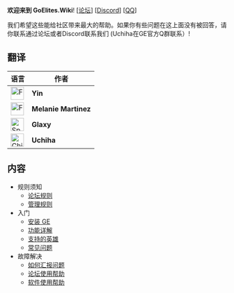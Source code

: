**欢迎来到 GoElites.Wiki**! [[论坛](https://goelites.net)] [[Discord](https://discord.gg/m7RctYk)] [[QQ](656440954)] 

我们希望这些能给社区带来最大的帮助。如果你有些问题在这上面没有被回答，请你联系通过论坛或者Discord联系我们 (Uchiha在GE官方Q群联系）!

## 翻译

| 语言 | 作者 |
|--|--|
| <a href="http://goeliteswiki.readthedocs.io/en/latest/"><img src="https://emojipedia-us.s3.amazonaws.com/thumbs/120/apple/118/flag-for-united-states_1f1fa-1f1f8.png" alt="French" style="width: 30px;"/></a> | **Yin** |
| <a href="http://goeliteswiki.readthedocs.io/fr/latest/"><img src="https://emojipedia-us.s3.amazonaws.com/thumbs/120/apple/118/flag-for-france_1f1eb-1f1f7.png" alt="French" style="width: 30px;"/></a> | **Melanie Martinez** |
| <a href="http://goeliteswiki.readthedocs.io/es/latest/"><img src="https://emojipedia-us.s3.amazonaws.com/thumbs/120/apple/118/flag-for-spain_1f1ea-1f1f8.png" alt="Spain" style="width: 30px;"/></a> | **Glaxy** |
| <a href="http://goeliteswiki.readthedocs.io/zh/latest/"><img src="https://emojipedia-us.s3.amazonaws.com/thumbs/120/apple/118/flag-for-china_1f1e8-1f1f3.png" alt="China" style="width: 30px;"/></a> | **Uchiha** |

## 内容
- 规则须知
	- [论坛规则](CommunityPrinciples/CommunityGuidelines.md)
	- [管理规则](CommunityPrinciples/SupportGuidelines.md)
- 入门
	- [安装 GE](GettingStarted/Installation.md)
	- [功能详解](GettingStarted/Features.md)
	- [支持的英雄](GettingStarted/SupportedChampions.md)
	- [常见问题](GettingStarted/FrequentlyAskedQuestions.md)
- 故障解决
	- [如何汇报问题](Troubleshooting/TroubleshootingReportGuide.md)
	- [论坛使用帮助](Troubleshooting/WebsiteTroubleshooting.md)
	- [软件使用帮助](Troubleshooting/ApplicationTroubleshooting.md)
